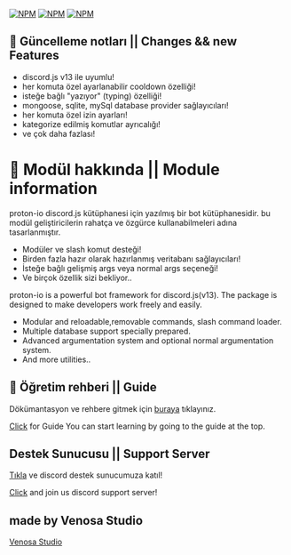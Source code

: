 [![NPM](https://nodei.co/npm/proton-io.png?downloads=true&downloadRank=true&stars=true)](https://npmjs.com/package/proton-io/)
[![NPM](https://img.shields.io/npm/v/proton-io.svg?maxAge=3600)](https://npmjs.com/package/proton-io/)
[![NPM](https://img.shields.io/npm/dt/proton-io?maxAge=3600)](https://npmjs.com/package/proton-io/)

## 🧬 Güncelleme notları || Changes && new Features
- discord.js v13 ile uyumlu!
- her komuta özel ayarlanabilir cooldown özelliği!
- isteğe bağlı "yazıyor" (typing) özelliği!
- mongoose, sqlite, mySql database provider sağlayıcıları!
- her komuta özel izin ayarları!
- kategorize edilmiş komutlar ayrıcalığı!
- ve çok daha fazlası!

# 📌 Modül hakkında || Module information
proton-io discord.js kütüphanesi için yazılmış bir bot kütüphanesidir.
bu modül geliştiricilerin rahatça ve özgürce kullanabilmeleri adına tasarlanmıştır.
- Modüler ve slash komut desteği!
- Birden fazla hazır olarak hazırlanmış veritabanı sağlayıcıları!
- İsteğe bağlı gelişmiş args veya normal args seçeneği!
- Ve birçok özellik sizi bekliyor..

proton-io is a powerful bot framework for discord.js(v13).
The package is designed to make developers work freely and easily.
- Modular and reloadable,removable commands, slash command loader.
- Multiple database support specially prepared.
- Advanced argumentation system and optional normal argumentation system.
- And more utilities..

## 📕 Öğretim rehberi || Guide
Dökümantasyon ve rehbere gitmek için [buraya](https://protonio.js.org) tıklayınız.

[Click](https://protonio.js.org) for Guide You can start learning by going to the guide at the top.

## Destek Sunucusu || Support Server 
[Tıkla](https://discord.com/invite/64ptq3C9ta) ve discord destek sunucumuza katıl!

[Click](https://discord.com/invite/64ptq3C9ta) and join us discord support server!

## made by Venosa Studio
[Venosa Studio](https://venosastudio.com)